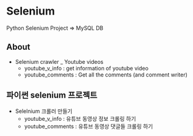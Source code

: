 # Selenium
Python Selenium Project => MySQL DB

About
------
  * Selenium crawler _ Youtube videos
    - youtube_v_info : get information of youtube video
    - youtube_comments : Get all the comments (and comment writer)
  
  

파이썬 selenium 프로젝트
------------------------
 * Selelnium 크롤러 만들기
   + youtube_v_info : 유튜브 동영상 정보 크롤링 하기
   + youtube_comments : 유튜브 동영상 댓글들 크롤링 하기

